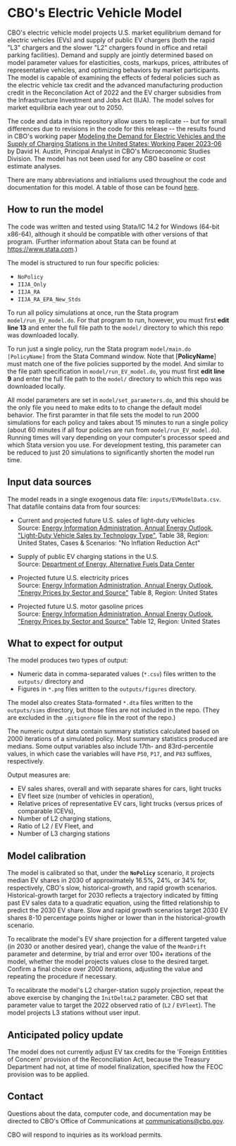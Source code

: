 # CBO's Electric Vehicle Model
CBO's electric vehicle model projects U.S. market equilibrium demand for electric vehicles (EVs) and supply of public EV chargers (both the rapid "L3" chargers and the slower "L2" chargers found in office and retail parking facilities). Demand and supply are jointly determined based on model parameter values for elasticities, costs, markups, prices, attributes of representative vehicles, and optimizing behaviors by market participants. The model is capable of examining the effects of federal policies such as the electric vehicle tax credit and the advanced manufacturing production credit in the Reconcilation Act of 2022 and the EV charger subsidies from the Infrastructure Investment and Jobs Act (IIJA). The model solves for market equilibria each year out to 2050.

The code and data in this repository allow users to replicate -- but for small differences due to revisions in the code for this release -- the results found in CBO's working paper [Modeling the Demand for Electric Vehicles and the Supply of Charging Stations in the United States: Working Paper 2023-06](https://www.cbo.gov/publication/58964) by David H. Austin, Principal Analyst in CBO's Microeconomic Studies Division. The model has not been used for any CBO baseline or cost estimate analyses.

There are many abbreviations and initialisms used throughout the code and documentation for this model. A table of those can be found [here](docs/abbreviations.md).

## How to run the model
The code was written and tested using Stata/IC 14.2 for Windows (64-bit x86-64), although it should be compatible with other versions of that program. (Further information about Stata can be found at https://www.stata.com.)

The model is structured to run four specific policies:
* `NoPolicy`
* `IIJA_Only`
* `IIJA_RA`
* `IIJA_RA_EPA_New_Stds`

To run all policy simulations at once, run the Stata program `model/run_EV_model.do`. For that program to run, however, you must first **edit line 13** and enter the full file path to the `model/` directory to which this repo was downloaded locally.

To run just a single policy, run the Stata program `model/main.do [PolicyName]` from the Stata Command window. Note that [**PolicyName**] must match one of the five policies supported by the model. And similar to the file path specification in `model/run_EV_model.do`, you must first **edit line 9** and enter the full file path to the `model/` directory to which this repo was downloaded locally.

All model parameters are set in `model/set_parameters.do`, and this should be the only file you need to make edits to to change the default model behavior. The first paramter in that file sets the model to run 2000 simulations for each policy and takes about 15 minutes to run a single policy (about 60 minutes if all four policies are run from `model/run_EV_model.do`). Running times will vary depending on your computer's processor speed and which Stata version you use. For development testing, this parameter can be reduced to just 20 simulations to significantly shorten the model run time.

## Input data sources
The model reads in a single exogenous data file: `inputs/EVModelData.csv`. That datafile contains data from four sources:

* Current and projected future U.S. sales of light-duty vehicles  
Source: [Energy Information Administration, Annual Energy Outlook, "Light-Duty Vehicle Sales by Technology Type"](https://www.eia.gov/outlooks/aeo/data/browser/#/?id=48-AEO2023&region=1-0&cases=noIRA&start=2021&end=2050&f=A&sourcekey=0), Table 38, Region: United States, Cases & Scenarios: "No Inflation Reduction Act"

* Supply of public EV charging stations in the U.S.  
Source: [Department of Energy, Alternative Fuels Data Center](https://afdc.energy.gov/fuels/electricity-stations)

* Projected future U.S. electricity prices  
Source: [Energy Information Administration, Annual Energy Outlook, "Energy Prices by Sector and Source"](https://www.eia.gov/outlooks/aeo/data/browser/#/?id=8-AEO2023&cases=ref2023&sourcekey=0) Table 8, Region: United States

* Projected future U.S. motor gasoline prices  
Source: [Energy Information Administration, Annual Energy Outlook, "Energy Prices by Sector and Source"](https://www.eia.gov/outlooks/aeo/data/browser/#/?id=12-AEO2023&region=0-0&cases=ref2023&start=2021&end=2050&f=A&sourcekey=0) Table 12, Region: United States


## What to expect for output
The model produces two types of output: 
* Numeric data in comma-separated values (`*.csv`) files written to the `outputs/` directory and 
* Figures in `*.png` files written to the `outputs/figures` directory. 

The model also creates Stata-formated `*.dta` files written to the `outputs/sims` directory, but those files are not included in the repo. (They are excluded in the `.gitignore` file in the root of the repo.)

The numeric output data contain summary statistics calculated based on 2000 iterations of a simulated policy. Most summary statistics produced are medians. Some output variables also include 17th- and 83rd-percentile values, in which case the variables will have `P50`, `P17`, and `P83` suffixes, respectively.

Output measures are:
* EV sales shares, overall and with separate shares for cars, light trucks
* EV fleet size (number of vehicles in operation),
* Relative prices of representative EV cars, light trucks (versus prices of comparable ICEVs),
* Number of L2 charging stations,
* Ratio of L2 / EV Fleet, and 
* Number of L3 charging stations


## Model calibration
The model is calibrated so that, under the **`NoPolicy`** scenario, it projects median EV shares in 2030 of approximately 16.5%, 24%, or 34% for, respectively, CBO's slow, historical-growth, and rapid growth scenarios. Historical-growth target for 2030 reflects a trajectory indicated by fitting past EV sales data to a quadratic equation, using the fitted relationship to predict the 2030 EV share. Slow and rapid growth scenarios target 2030 EV shares 8-10 percentage points higher or lower than in the historical-growth scenario.

To recalibrate the model's EV share projection for a different targeted value (in 2030 or another desired year), change the value of the `MeanDrift` parameter and determine, by trial and error over 100+ iterations of the model, whether the model projects values close to the desired target. Confirm a final choice over 2000 iterations, adjusting the value and repeating the procedure if necessary.

To recalibrate the model's L2 charger-station supply projection, repeat the above exercise by changing the `InitDeltaL2` parameter. CBO set that parameter value to target the 2022 observed ratio of (`L2` / `EVFleet`). The model projects L3 stations without user input.

## Anticipated policy update
The model does not currently adjust EV tax credits for the 'Foreign Entitities of Concern' provision of the Reconciliation Act, because the Treasury Department had not, at time of model finalization, specified how the FEOC provision was to be applied.

## Contact
Questions about the data, computer code, and documentation may be directed to CBO's Office of Communications at communications@cbo.gov.

CBO will respond to inquiries as its workload permits.